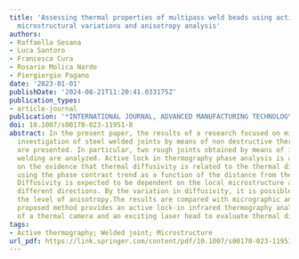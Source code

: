 ```yaml
---
title: 'Assessing thermal properties of multipass weld beads using active thermography:
  microstructural variations and anisotropy analysis'
authors:
- Raffaella Sesana
- Luca Santoro
- Francesca Cura
- Rosario Molica Nardo
- Piergiorgio Pagano
date: '2023-01-01'
publishDate: '2024-08-21T11:20:41.033175Z'
publication_types:
- article-journal
publication: '*INTERNATIONAL JOURNAL, ADVANCED MANUFACTURING TECHNOLOGY*'
doi: 10.1007/s00170-023-11951-8
abstract: In the present paper, the results of a research focused on microstructure
  investigation of steel welded joints by means of non destructive thermographic technique
  are presented. In particular, two rough joints obtained by means of irregular manual
  welding are analyzed. Active lock in thermography phase analysis is applied, basing
  on the evidence that thermal diffusivity is related to the thermal diffusion length,
  using the phase contrast trend as a function of the distance from the laser spot.
  Diffusivity is expected to be dependent on the local microstructure and vary through
  different directions. By the variation in diffusivity, it is possible to investigate
  the level of anisotropy.The results are compared with micrographic analysis. The
  proposed method provides an active lock-in infrared thermography analysis by means
  of a thermal camera and an exciting laser head to evaluate thermal diffusivity.
tags:
- Active thermography; Welded joint; Microstructure
url_pdf: https://link.springer.com/content/pdf/10.1007/s00170-023-11951-8.pdf
---
```

